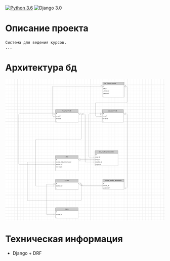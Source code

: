 [![Python 3.6](https://img.shields.io/badge/python-3.11-green.svg)](https://www.python.org/downloads/release/python-360/)
![Django 3.0](https://img.shields.io/badge/Django-4.2.7-green.svg)



# Описание проекта


    Система для ведения курсов.
    ...


# Архитектура бд

![Image alt](https://github.com/TetherOne/course-system/raw/master/github-pages/img_1.png)



# Техническая информация

  - Django + DRF